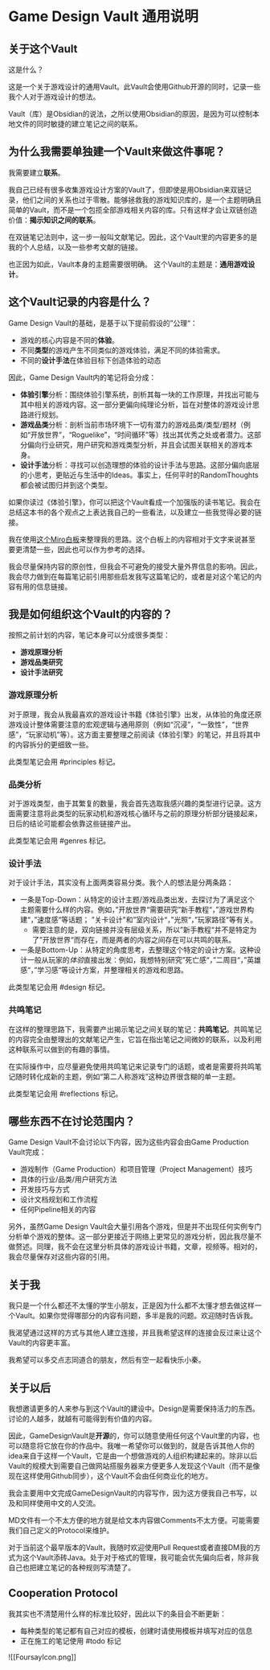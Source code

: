 # Game Design Vault 通用说明


## 关于这个Vault

这是什么？

这是一个关于游戏设计的通用Vault。此Vault会使用Github开源的同时，记录一些我个人对于游戏设计的想法。

Vault（库）是Obsidian的说法，之所以使用Obsidian的原因，是因为可以控制本地文件的同时敏捷的建立笔记之间的联系。


## 为什么我需要单独建一个Vault来做这件事呢？


我需要建立**联系**。

我自己已经有很多收集游戏设计方案的Vault了，但即使是用Obsidian来双链记录，他们之间的关系也过于零散。能够拯救我的游戏知识库的，是一个主题明确且简单的Vault，而不是一个包揽全部游戏相关内容的库。只有这样才会让双链创造价值：**揭示知识之间的联系**。

在双链笔记法则中，这一步一般叫文献笔记。因此，这个Vault里的内容更多的是我的个人总结，以及一些参考文献的链接。

也正因为如此，Vault本身的主题需要很明确。
这个Vault的主题是：**通用游戏设计**。


 ## 这个Vault记录的内容是什么？

Game Design Vault的基础，是基于以下提前假设的”公理“：

- 游戏的核心内容是不同的**体验**。
- 不同**类型**的游戏产生不同类似的游戏体验，满足不同的体验需求。
- 不同的**设计手法**在体验目标下创造体验的动态

因此，Game Design Vault内的笔记将会分成：
- **体验引擎**分析：围绕体验引擎系统，剖析其每一块的工作原理，并找出可能与其中相关的游戏内容。这一部分更偏向纯理论分析，旨在对整体的游戏设计思路进行规划。
- **游戏品类**分析：剖析当前市场环境下一切有潜力的游戏品类/类型/题材（例如“开放世界”，“Roguelike”，“时间循环”等）找出其优秀之处或者潜力。这部分偏向行业研究，用户研究和游戏类型分析，并且会试图关联相关的游戏本身。
- **设计手法**分析：寻找可以创造理想的体验的设计手法与思路。这部分偏向底层的小思考，更贴近与生活中的Ideas。事实上，任何平时的RandomThoughts都会被试图归并到这个类型。

如果你读过《体验引擎》，你可以把这个Vault看成一个加强版的读书笔记。我会在总结这本书的各个观点之上表达我自己的一些看法，以及建立一些我觉得必要的链接。

我在使用[这个Miro白板](https://miro.com/app/board/uXjVOLmsQ9A=/?invite_link_id=954684849587)来整理我的思路。这个白板上的内容相对于文字来说甚至要更清楚一些，因此也可以作为参考的选择。

我会尽量保持内容的原创性，但我会不可避免的接受大量外界信息的影响。因此，我会尽力做到在每篇笔记前引用那些启发我写这篇笔记的，或者是对这个笔记的内容有用的信息链接。





## 我是如何组织这个Vault的内容的？


按照之前计划的内容，笔记本身可以分成很多类型：
- **游戏原理分析**
- **游戏品类研究**
- **设计手法研究**

### 游戏原理分析

对于原理，我会从我最喜欢的游戏设计书籍《体验引擎》出发，从体验的角度还原游戏设计整体需要注意的宏观逻辑与通用原则（例如“沉浸”，“一致性”，“世界感”，“玩家动机”等）。这方面主要整理之前阅读《体验引擎》的笔记，并且将其中的内容拆分的更细致一些。

此类型笔记会用 #principles 标记。


### 品类分析

对于游戏类型，由于其繁复的数量，我会首先选取我感兴趣的类型进行记录。这方面需要注意将此类型的玩家动机和游戏核心循环与之前的原理分析部分链接起来，日后的结论可能都会依靠这些链接产出。

此类型笔记会用 #genres 标记。

### 设计手法

对于设计手法，其实没有上面两类容易分类。我个人的想法是分两条路：
- 一条是Top-Down：从特定的设计主题/游戏品类出发，去探讨为了满足这个主题需要什么样的内容。例如，”开放世界“需要研究”新手教程“，”游戏世界构建“，”速度感“等话题； ”关卡设计"和”室内设计“，”光照“，”玩家路径“等有关。
	- 需要注意的是，双向链接并没有层级关系，所以”新手教程“并不是特定为了”开放世界“而存在，而是两者的内容之间存在可以共鸣的联系。
- 一条是Bottom-Up：从特定的角度思考，去整理这个特定的设计方案。这种设计一般从玩家的*体验*直接出发：例如，我想特别研究”死亡感“，”二周目“，”英雄感“，”学习感“等设计方案，并整理相关的游戏和思路。

此类型笔记会用 #design 标记。

### 共鸣笔记

在这样的整理思路下，我需要产出揭示笔记之间关联的笔记：**共鸣笔记**。共鸣笔记的内容完全由整理出的文献笔记产生，它旨在指出笔记之间微妙的联系，以及利用这种联系可以做到的有趣的事情。

在实际操作中，应尽量避免使用共鸣笔记来记录专门的话题，或者是需要将共鸣笔记随时转化成新的主题，例如“第二人称游戏”这种边界很含糊的单一主题。

此类型笔记会用 #reflections 标记。




 ## 哪些东西不在讨论范围内？

Game Design Vault不会讨论以下内容，因为这些内容会由Game Production Vault完成：

- 游戏制作（Game Production）和项目管理（Project Management）技巧
- 具体的行业/品类/用户研究方法
- 开发技巧与方式
- 设计文档规划和工作流程
- 任何Pipeline相关的内容

另外，虽然Game Design Vault会大量引用各个游戏，但是并不出现任何实例专门分析单个游戏的整体。这一部分更接近于网络上更常见的游戏分析，因此我尽量不做赘述。同理，我不会在这里分析具体的游戏设计书籍，文章，视频等。相对的，我会尽量保存对这些内容的引用。


## 关于我

我只是一个什么都还不太懂的学生小朋友，正是因为什么都不太懂才想去做这样一个Vault。如果你觉得哪部分的内容有问题，多半是我的问题。欢迎随时告诉我。

我渴望通过这样的方式与其他人建立连接，并且我希望这样的连接会反过来让这个Vault的内容更丰富。

我希望可以多交点志同道合的朋友，然后有空一起看快乐小秦。

## 关于以后

我想邀请更多的人来参与到这个Vault的建设中。Design是需要保持活力的东西。讨论的人越多，就越有可能得到有价值的内容。

因此，GameDesignVault是**开源**的，你可以随意使用任何这个Vault里的内容，也可以随意将它放在你的作品中。我唯一希望你可以做到的，就是告诉其他人你的idea来自于这样一个Vault，它是由一个想做游戏的人组织构建起来的。除非以后Vault的规模大到需要自己做网站搭服务器来方便更多人发现这个Vault（而不是像现在这样使用Github同步），这个Vault不会由任何商业化的地方。

我会主要用中文完成GameDesignVault的内容写作，因为这方便我自己书写，以及和同样使用中文的人交流。

MD文件有一个不太方便的地方就是给文本内容做Comments不太方便。可能需要我们自己定义的Protocol来维护。

对于当前这个最早版本的Vault，我随时欢迎使用Pull Request或者直接DM我的方式为这个Vault添砖Java。处于对于格式的管理，我可能会优先偏向后者，除非我自己也把建立笔记的各种规则写清楚了。



 ## Cooperation Protocol

我其实也不清楚用什么样的标准比较好，因此以下的条目会不断更新：

 - 每种类型的笔记都有自己对应的模板，创建时请使用模板并填写对应的信息
 - 正在施工的笔记使用 #todo 标记


![[FoursayIcon.png]]
